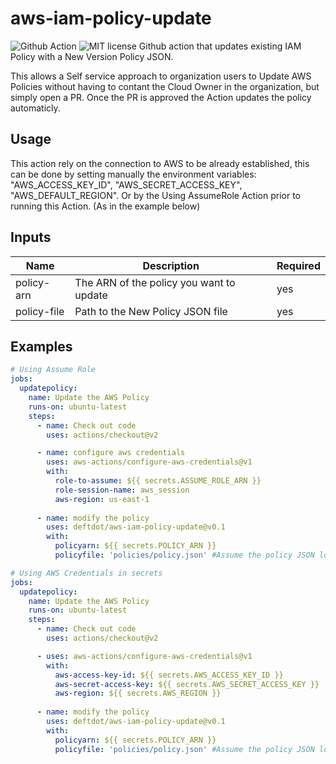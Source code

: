 # aws-iam-policy-update
![Github Action](https://flat.badgen.net/badge/Github/Action/green?icon=github)
![MIT license](https://flat.badgen.net/badge/License/MIT/green)
Github action that updates existing IAM Policy with a New Version Policy JSON.

This allows a Self service approach to organization users to Update AWS Policies without having to contant the Cloud Owner in the organization, but simply open a PR.
Once the PR is approved the Action updates the policy automaticly.

## Usage
This action rely on the connection to AWS to be already established, this can be done by setting manually the environment variables: 
"AWS_ACCESS_KEY_ID", "AWS_SECRET_ACCESS_KEY", "AWS_DEFAULT_REGION". Or by the Using AssumeRole Action prior to running this Action. (As in the example below)

## Inputs
| Name | Description | Required |
| ---- | ----------- | -------- |
| policy-arn | The ARN of the policy you want to update  | yes |
| policy-file | Path to the New Policy JSON file | yes |


## Examples
```yaml
# Using Assume Role
jobs:
  updatepolicy:
    name: Update the AWS Policy
    runs-on: ubuntu-latest
    steps:
      - name: Check out code
        uses: actions/checkout@v2

      - name: configure aws credentials
        uses: aws-actions/configure-aws-credentials@v1
        with:
          role-to-assume: ${{ secrets.ASSUME_ROLE_ARN }}
          role-session-name: aws_session
          aws-region: us-east-1
      
      - name: modify the policy
        uses: deftdot/aws-iam-policy-update@v0.1
        with:
          policyarn: ${{ secrets.POLICY_ARN }}
          policyfile: 'policies/policy.json' #Assume the policy JSON located at {repo_root}/policies/policy.json
```

```yaml
# Using AWS Credentials in secrets
jobs:
  updatepolicy:
    name: Update the AWS Policy
    runs-on: ubuntu-latest
    steps:
      - name: Check out code
        uses: actions/checkout@v2

      - uses: aws-actions/configure-aws-credentials@v1
        with:
          aws-access-key-id: ${{ secrets.AWS_ACCESS_KEY_ID }}
          aws-secret-access-key: ${{ secrets.AWS_SECRET_ACCESS_KEY }}
          aws-region: ${{ secrets.AWS_REGION }}
      
      - name: modify the policy
        uses: deftdot/aws-iam-policy-update@v0.1
        with:
          policyarn: ${{ secrets.POLICY_ARN }}
          policyfile: 'policies/policy.json' #Assume the policy JSON located at {repo_root}/policies/policy.json
```
